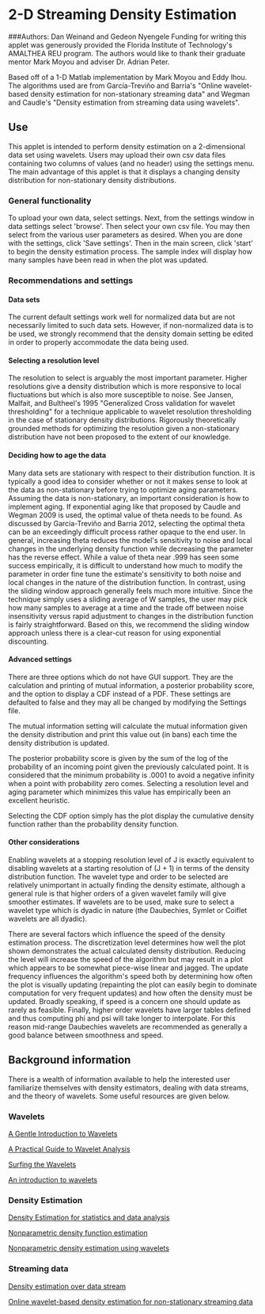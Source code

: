 2-D Streaming Density Estimation
===================

###Authors: Dan Weinand and Gedeon Nyengele
Funding for writing this applet was generously provided the Florida Institute of Technology's AMALTHEA REU program.  The authors would like to thank their graduate mentor Mark Moyou and adviser Dr. Adrian Peter. 

Based off of a 1-D Matlab implementation by Mark Moyou and Eddy Ihou. The algorithms used are from García-Treviño and Barria's "Online wavelet-based density estimation for non-stationary streaming data" and Wegman and Caudle's "Density estimation from streaming data using wavelets".

## Use
This applet is intended to perform density estimation on a 2-dimensional data set using wavelets. Users may upload their own csv data files containing two columns of values (and no header) using the settings menu. The main advantage of this applet is that it displays a changing density distribution for non-stationary density distributions.


### General functionality
To upload your own data, select settings. Next, from the settings window in data settings select 'browse'. Then select your own csv file. You may then select from the various user parameters as desired. When you are done with the settings, click 'Save settings'. Then in the main screen, click 'start' to begin the density estimation process. The sample index will display how many samples have been read in when the plot was updated.

### Recommendations and settings

#### Data sets

The current default settings work well for normalized data but are not  necessarily limited to such data sets. However, if non-normalized data is to be used, we strongly recommend that the density domain setting be edited in order to properly accommodate the data being used.

#### Selecting a resolution level

The resolution to select is arguably the most important parameter. Higher resolutions give a density distribution which is more responsive to local  fluctuations but which is also more susceptible to noise. See Jansen, Malfait, and Bultheel's 1995 "Generalized Cross validation for wavelet thresholding" for a technique applicable to wavelet resolution thresholding in the case of stationary density distributions. Rigorously theoretically grounded methods for optimizing the resolution given a non-stationary distribution have not been proposed to the extent of our knowledge.


#### Deciding how to age the data

Many data sets are stationary with respect to their distribution function. It is typically a good idea to consider whether or not it makes sense to look at the data as non-stationary before trying to optimize aging parameters. Assuming the data is non-stationary, an important consideration is how to implement aging. If exponential aging like that proposed by Caudle and Wegman 2009 is used, the optimal value of theta needs to be found. As discussed by García-Treviño and Barria 2012, selecting the optimal theta can be an exceedingly difficult process rather opaque to the end user. In general, increasing theta reduces the model's sensitivity to noise and local changes in the underlying density function while decreasing the parameter has the reverse effect. While a value of theta near .999 has seen some success empirically, it is difficult to understand how much to modify the parameter in order fine tune the estimate's sensitivity to both noise and local changes in the nature of the distribution function. In contrast, using the sliding window approach generally feels much more intuitive. Since the technique simply uses a sliding average of W samples, the user may pick how many samples to average at a time and the trade off between noise insensitivity versus rapid adjustment to changes in the distribution function is fairly straightforward. Based on this, we recommend the sliding window approach unless there is a clear-cut reason for using exponential discounting.

#### Advanced settings
There are three options which do not have GUI support. They are the calculation and printing of mutual information, a posterior probability score, and the option to display a CDF instead of a PDF. These settings are defaulted to false and they may all be changed by modifying the Settings file.

The mutual information setting will calculate the mutual information given the density distribution and print this value out (in bans) each time the density distribution is updated.

The posterior probability score is given by the sum of the log of the probability of an incoming point given the previously calculated point. It is considered that the minimum probability is .0001 to avoid a negative infinity when a point with probability zero comes. Selecting a resolution level and aging parameter which minimizes this value has empirically been an excellent heuristic.

Selecting the CDF option simply has the plot display the cumulative density function rather than the probability density function.

#### Other considerations

Enabling wavelets at a stopping resolution level of J is exactly equivalent to disabling wavelets at a starting resolution of (J + 1) in terms of the density distribution function. The wavelet type and order to be selected are relatively unimportant in actually finding the density estimate, although a general rule is that higher orders of a given wavelet family will give smoother estimates. If wavelets are to be used, make sure to select a wavelet type which is dyadic in nature (the Daubechies, Symlet or Coiflet wavelets are all dyadic).

There are several factors which influence the speed of the density estimation process. The discretization level determines how well the plot shown demonstrates the actual calculated density distribution. Reducing the level will increase the speed of the algorithm but may result in a plot which appears to be somewhat piece-wise linear and jagged. The update frequency influences the algorithm's speed both by determining how often the plot is visually updating (repainting the plot can easily begin to dominate computation for very frequent updates) and how often the density must be updated. Broadly speaking, if speed is a concern one should update as rarely as feasible. Finally, higher order wavelets have larger tables defined and thus computing phi and psi will take longer to interpolate. For this reason mid-range Daubechies wavelets are recommended as generally a good balance between smoothness and speed.

## Background information
There is a wealth of information available to help the interested user familiarize themselves with density estimators, dealing with data streams, and the theory of wavelets.  Some useful resources are given below.

### Wavelets
[A Gentle Introduction to Wavelets](http://web.media.mit.edu/~rehmi/wavelet/wavelet.html)

[A Practical Guide to Wavelet Analysis](http://paos.colorado.edu/research/wavelets/)

[Surfing the Wavelets](http://www.wavelet.org/tutorial/)

[An introduction to wavelets](http://www.eecis.udel.edu/~amer/CISC651/IEEEwavelet.pdf)

### Density Estimation
[Density Estimation for statistics and data analysis](http://ned.ipac.caltech.edu/level5/March02/Silverman/paper.pdf)

[Nonparametric density function estimation](http://igpphome.ucsd.edu/~cathy/Classes/SIO223A/sio223a.chap9.pdf)

[Nonparametric density estimation using wavelets](http://stat.duke.edu/sites/default/files/papers/1993-26.pdf)

### Streaming data
[Density estimation over data stream](http://alumni.cs.ucr.edu/~wli/publications/deosd.pdf)

[Online wavelet-based density estimation for non-stationary streaming data](http://www.sciencedirect.com/science/article/pii/S0167947311003082)

